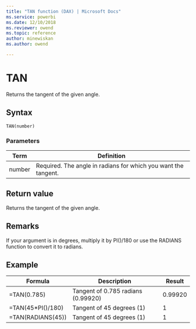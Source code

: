 ```yaml
---
title: "TAN function (DAX) | Microsoft Docs"
ms.service: powerbi 
ms.date: 12/10/2018
ms.reviewer: owend
ms.topic: reference
author: minewiskan
ms.author: owend

---
```

# TAN
Returns the tangent of the given angle.  
  
## Syntax  
  
```dax
TAN(number)  
```
  
### Parameters  
  
|Term|Definition|  
|--------|--------------|  
|number|Required. The angle in radians for which you want the tangent.|  
  
## Return value  
Returns the tangent of the given angle.  
  
## Remarks  
If your argument is in degrees, multiply it by PI()/180 or use the RADIANS function to convert it to radians.  
  
## Example  
  
|Formula|Description|Result|  
|-----------|---------------|----------|  
|=TAN(0.785)|Tangent of 0.785 radians (0.99920)|0.99920|  
|=TAN(45*PI()/180)|Tangent of 45 degrees (1)|1|  
|=TAN(RADIANS(45))|Tangent of 45 degrees (1)|1|  
  
